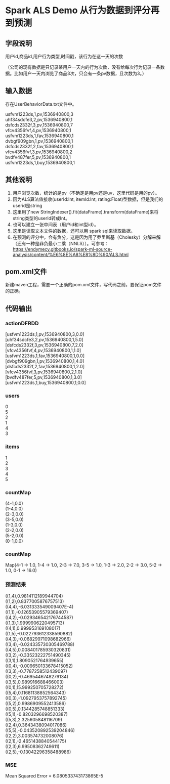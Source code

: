 # Spark ALS Demo 从行为数据到评分再到预测
## 字段说明
用户id,商品id,用户行为类型,时间戳，该行为在这一天的次数

（公司的现有数据是只记录某用户一天内的行为次数，没有给每次行为记录一条数据。比如用户一天内浏览了商品3次，只会有一条pv数据，且次数为3。）

## 输入数据
存在UserBehaviorData.txt文件中。 

usfvm1223ds,1,pv,1536940800,3  
uhf34sdcfe3,2,pv,1536940800,1   
dsfcds2332f,3,pv,1536940800,7   
vfcv4356fvf,4,pv,1536940800,1   
usfvm1223ds,1,fav,1536940800,1     
dvbgf909gbn,1,pv,1536940800,1   
dsfcds2332f,2,fav,1536940800,1    
vfcv4356fvf,3,pv,1536940800,2   
bvdfv487fer,5,pv,1536940800,1   
usfvm1223ds,1,buy,1536940800,1    

## 其他说明
1. 用户浏览次数，统计的是pv（不确定是用pv还是uv，这里代码是用的pv）。
2. 因为ALS算法值接收(userId:Int, itemId:Int, rating:Float)型数据，但是我们的userid是string
3. 这里用了new StringIndexer().fit(dataFrame).transform(dataFrame)来将string类型的userId转成Int。
4. 也可以建立一张中间表（用户id和int型id）。
5. 这里是读取文本文件的数据，还可以用 spark sql来读取数据。
6. 在预测的评分中，会有负分，这是因为用了乔里斯基（Cholesky）分解来解（还有一种是非负最小二乘（NNLS））。可参考：
https://endymecy.gitbooks.io/spark-ml-source-analysis/content/%E6%8E%A8%E8%8D%90/ALS.html

## pom.xml文件
新建maven工程，需要一个正确的pom.xml文件，写代码之前，要保证pom文件的正确。


## 代码输出
### actionDFRDD
[usfvm1223ds,1,pv,1536940800,3,0.0]   
[uhf34sdcfe3,2,pv,1536940800,1,5.0]   
[dsfcds2332f,3,pv,1536940800,7,2.0]   
[vfcv4356fvf,4,pv,1536940800,1,1.0]   
[usfvm1223ds,1,fav,1536940800,1,0.0]   
[dvbgf909gbn,1,pv,1536940800,1,4.0]   
[dsfcds2332f,2,fav,1536940800,1,2.0]   
[vfcv4356fvf,3,pv,1536940800,2,1.0]   
[bvdfv487fer,5,pv,1536940800,1,3.0]   
[usfvm1223ds,1,buy,1536940800,1,0.0]   
### users
0   
5   
2   
1   
4   
3   
### items
1   
2   
3   
4   
5   
### countMap
(4-1,0.0)   
(1-4,0.0)   
(2-3,0.0)   
(3-5,0.0)   
(1-3,0.0)   
(2-2,0.0)   
(5-2,0.0)   
(0-1,0.0)   

### countMap
Map(4-1 -> 1.0, 1-4 -> 1.0, 2-3 -> 7.0, 3-5 -> 1.0, 1-3 -> 2.0, 2-2 -> 3.0, 5-2 -> 1.0, 0-1 -> 16.0)

### 预测结果
((1,4),0.9814112189944704)   
((1,2),0.8377005876757513)   
((4,4),-6.031333549009407E-4)   
((1,1),-0.12653905579369407)   
((4,2),-0.029346542176744587)   
((1,3),1.9999906220495713)   
((4,1),0.999953169108017)   
((1,5),-0.022793612338590882)   
((4,3),-0.06829971098682966)   
((3,4),-0.024335730305469788)   
((4,5),0.008401785930320831)   
((3,2),-0.33523222751490345)   
((3,1),1.8090521764939655)   
((0,4),-0.009650133678415052)      
((3,3),-0.7787258512439097)   
((0,2),-0.4695446748279134)   
((3,5),0.989916688466003)   
((0,1),15.999250705728272)   
((5,4),0.11681138852564343)   
((0,3),-1.0927953757892745)   
((5,2),0.9986909552413586)   
((0,5),0.1344285748851333)   
((5,1),-0.8203296698520387)   
((5,3),2.325605848116709)   
((2,4),0.3643438094017086)   
((5,5),-0.043520892539204846)   
((2,2),3.003574732008076)   
((2,1),-2.4651438840544175)   
((2,3),6.99508362749611)   
((2,5),-0.13042296358488986)   

### MSE
Mean Squared Error = 6.080533743173865E-5

